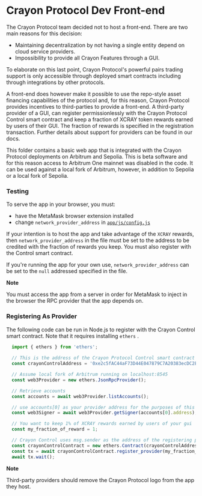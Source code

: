 # Crayon Protocol Dev Front-end

The Crayon Protocol team decided not to host a front-end. There are two main reasons for this decision:

  * Maintaining decentralization by not having a single entity depend on cloud service providers.
  * Impossibility to provide all Crayon Features through a GUI.

To elaborate on this last point, Crayon Protocol's powerful pairs trading support is only accessible through deployed smart contracts including through integrations by other protocols. 

A front-end does however make it possible to use the repo-style asset financing capabilities of the protocol and, for this reason, Crayon Protocol provides incentives to third-parties to provide a front-end. A third-party provider of a GUI, can register permissionlessly with the Crayon Protocol Control smart contract and keep a fraction of XCRAY token rewards earned by users of their GUI. The fraction of rewards is specified in the registration transaction. Further details about support for providers can be found in our docs.

This folder contains a basic web app that is integrated with the Crayon Protocol deployments on Arbitrum and Sepolia. This is beta software and for this reason access to Arbitrum One mainnet was disabled in the code. It can be used against a local fork of Arbitrum, however, in addition to Sepolia or a local fork of Sepolia.

### Testing

To serve the app in your browser, you must:

  * have the MetaMask browser extension installed
  * change `network_provider_address` in [`app/js/config.js`](./app/js/config.js) 

If your intention is to host the app and take advantage of the `XCRAY` rewards, then `network_provider_address` in the file must be set to the address to be credited with the fraction of rewards you keep. You must also register with the Control smart contract. 

If you're running the app for your own use, `network_provider_address` can be set to the `null` addressed specified in the file.

**Note**

You must access the app from a server in order for MetaMask to inject in the browser the RPC provider that the app depends on.

### Registering As Provider

The following code can be run in Node.js to register with the Crayon Control smart contract. Note that it requires installing `ethers` .

```javascript
  import { ethers } from 'ethers';
  
  // This is the address of the Crayon Protocol Control smart contract on Arbitrum
  const crayonControlAddress = '0xe2c5fAC44aF73D44E047879C7A20383ecDC2EEfa';

  // Assume local fork of Arbitrum running on localhost:8545
  const web3Provider = new ethers.JsonRpcProvider();

  // Retrieve accounts
  const accounts = await web3Provider.listAccounts();

  // use accounts[0] as your provider address for the purposes of this test
  const web3Signer = await web3Provider.getSigner(accounts[0].address);

  // You want to keep 1% of XCRAY rewards earned by users of your gui
  const my_fraction_of_reward = 1;

  // Crayon Control uses msg.sender as the address of the registering provider
  const crayonControlContract = new ethers.Contract(crayonControlAddress, ["function register_provider(uint256) external"], web3Signer);
  const tx = await crayonControlContract.register_provider(my_fraction_of_reward);
  await tx.wait();
```

**Note**

Third-party providers should remove the Crayon Protocol logo from the app they host.
